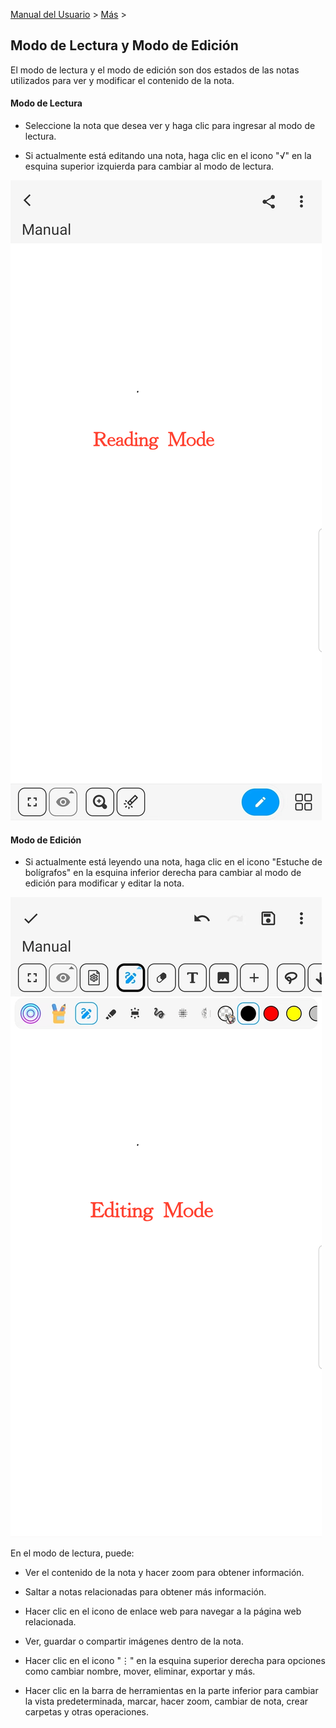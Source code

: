 [Manual del Usuario](/dragonnest/drawnote/manual/es) > [Más](/dragonnest/drawnote/manual/es/more) >

Modo de Lectura y Modo de Edición
---
El modo de lectura y el modo de edición son dos estados de las notas utilizados para ver y modificar el contenido de la nota.

#### Modo de Lectura
- Seleccione la nota que desea ver y haga clic para ingresar al modo de lectura.

- Si actualmente está editando una nota, haga clic en el icono "√" en la esquina superior izquierda para cambiar al modo de lectura.

![Modo de Lectura y Modo de Edición](imgs/reading_mode1.png)

#### Modo de Edición
- Si actualmente está leyendo una nota, haga clic en el icono "Estuche de bolígrafos" en la esquina inferior derecha para cambiar al modo de edición para modificar y editar la nota.

![Modo de Lectura y Modo de Edición](imgs/editing_mode.png)

En el modo de lectura, puede:

- Ver el contenido de la nota y hacer zoom para obtener información.

- Saltar a notas relacionadas para obtener más información.

- Hacer clic en el icono de enlace web para navegar a la página web relacionada.

- Ver, guardar o compartir imágenes dentro de la nota.

- Hacer clic en el icono "⋮" en la esquina superior derecha para opciones como cambiar nombre, mover, eliminar, exportar y más.

- Hacer clic en la barra de herramientas en la parte inferior para cambiar la vista predeterminada, marcar, hacer zoom, cambiar de nota, crear carpetas y otras operaciones.